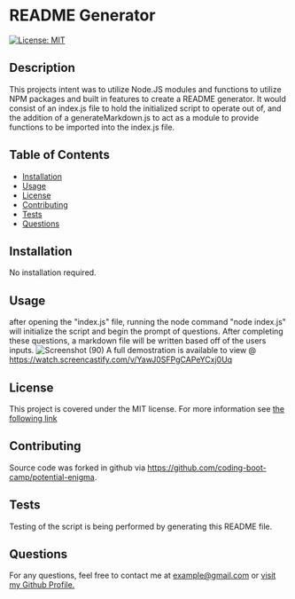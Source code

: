 
# README Generator



[![License: MIT](https://img.shields.io/badge/License-MIT-yellow.svg)](https://opensource.org/licenses/MIT)

## Description
This projects intent was to utilize Node.JS modules and functions to utilize NPM packages and built in features to create a README generator.  It would consist of an index.js file to hold the  initialized script to operate out of, and the addition of a generateMarkdown.js to act as a module to provide functions to be imported into the index.js file.

## Table of Contents
- [Installation](#installation)
- [Usage](#usage)
- [License](#license)
- [Contributing](#contributing)
- [Tests](#tests)
- [Questions](#questions)

## Installation
No installation required.

## Usage
after opening the "index.js" file, running the node command "node index.js" will initialize the script and begin the prompt of questions. After completing these questions, a markdown file will be written based off of the users inputs.
![Screenshot (90)](https://github.com/Jlevbury/readme_generator/assets/125767916/430723f6-614a-44a7-9e58-b62b7f53499e)
A full demostration is available to view @ https://watch.screencastify.com/v/YawJ0SFPgCAPeYCxj0Uq
## License

This project is covered under the MIT license. For more information see [the following link](https://opensource.org/licenses/MIT)

## Contributing
Source code was forked in github via https://github.com/coding-boot-camp/potential-enigma.

## Tests
Testing of the script is being performed by generating this README file.

## Questions
For any questions, feel free to contact me at example@gmail.com or [visit my Github Profile.](https://www.github.com/Jlevbury)

